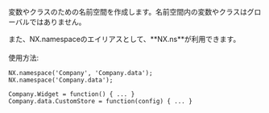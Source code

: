 変数やクラスのための名前空間を作成します。名前空間内の変数やクラスはグローバルではありません。
<div class="long">
また、NX.namespaceのエイリアスとして、**NX.ns**が利用できます。
<br />
<br />
使用方法:

    NX.namespace('Company', 'Company.data');
    NX.namespace('Company.data');

    Company.Widget = function() { ... }
    Company.data.CustomStore = function(config) { ... }


